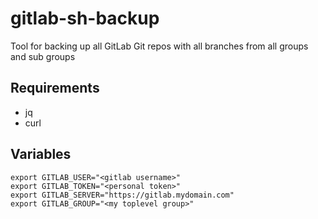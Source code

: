 # gitlab-sh-backup
Tool for backing up all GitLab Git repos with all branches from all groups and sub groups

## Requirements
 - jq
 - curl

## Variables
```
export GITLAB_USER="<gitlab username>"
export GITLAB_TOKEN="<personal token>"
export GITLAB_SERVER="https://gitlab.mydomain.com"
export GITLAB_GROUP="<my toplevel group>"
```
